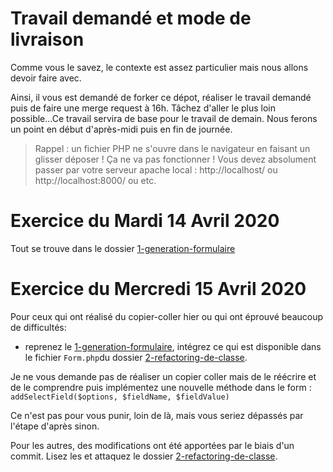 
# Travail demandé et mode de livraison

Comme vous le savez, le contexte est assez particulier mais nous allons devoir faire avec. 

Ainsi, il vous est demandé de forker ce dépot, réaliser le travail demandé puis de faire une merge request à 16h.
Tâchez d'aller le plus loin possible...Ce travail servira de base pour le travail de demain.
Nous ferons un point en début d'après-midi puis en fin de journée.

> Rappel : un fichier PHP ne s'ouvre dans le navigateur en faisant un glisser déposer ! Ça ne va pas fonctionner !
Vous devez absolument passer par votre serveur apache local : http://localhost/ ou http://localhost:8000/ ou etc.

# Exercice du Mardi 14 Avril 2020
Tout se trouve dans le dossier [1-generation-formulaire](./1-generation-formulaire)

# Exercice du Mercredi 15 Avril 2020

Pour ceux qui ont réalisé du copier-coller hier ou qui ont éprouvé beaucoup de difficultés:
 - reprenez le [1-generation-formulaire](./1-generation-formulaire), intégrez ce qui est disponible dans le fichier `Form.php`du dossier [2-refactoring-de-classe](./2-refactoring-de-classe). 
 
 Je ne vous demande pas de réaliser un copier coller mais de le réécrire et de le comprendre puis implémentez une nouvelle méthode dans le form : `addSelectField($options, $fieldName, $fieldValue)`

Ce n'est pas pour vous punir, loin de là, mais vous seriez dépassés par l'étape d'après sinon.

Pour les autres, des modifications ont été apportées par le biais d'un commit. Lisez les et attaquez le dossier [2-refactoring-de-classe](./2-refactoring-de-classe).